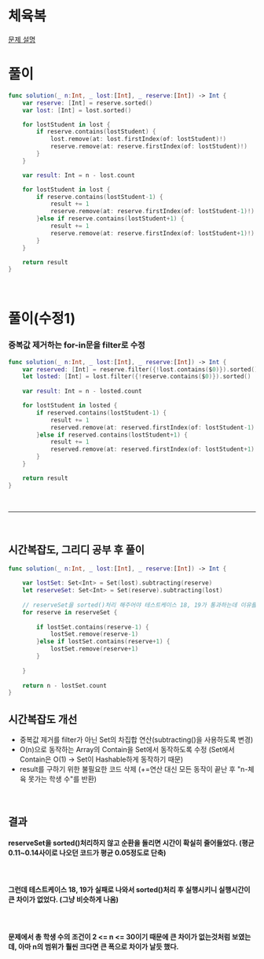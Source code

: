 #  체육복
[문제 설명](https://programmers.co.kr/learn/courses/30/lessons/42862?language=swift)

# 풀이
```swift
func solution(_ n:Int, _ lost:[Int], _ reserve:[Int]) -> Int {
    var reserve: [Int] = reserve.sorted()
    var lost: [Int] = lost.sorted()

    for lostStudent in lost {
        if reserve.contains(lostStudent) {
            lost.remove(at: lost.firstIndex(of: lostStudent)!)
            reserve.remove(at: reserve.firstIndex(of: lostStudent)!)
        }
    }

    var result: Int = n - lost.count

    for lostStudent in lost {
        if reserve.contains(lostStudent-1) {
            result += 1
            reserve.remove(at: reserve.firstIndex(of: lostStudent-1)!)
        }else if reserve.contains(lostStudent+1) {
            result += 1
            reserve.remove(at: reserve.firstIndex(of: lostStudent+1)!)
        }
    }

    return result
}
```

<br/>

# 풀이(수정1)
### 중복값 제거하는 for-in문을 filter로 수정
```swift
func solution(_ n:Int, _ lost:[Int], _ reserve:[Int]) -> Int {
    var reserved: [Int] = reserve.filter({!lost.contains($0)}).sorted()
    let losted: [Int] = lost.filter({!reserve.contains($0)}).sorted()
    
    var result: Int = n - losted.count

    for lostStudent in losted {
        if reserved.contains(lostStudent-1) {
            result += 1
            reserved.remove(at: reserved.firstIndex(of: lostStudent-1)!)
        }else if reserved.contains(lostStudent+1) {
            result += 1
            reserved.remove(at: reserved.firstIndex(of: lostStudent+1)!)
        }
    }

    return result
}
```

<br/>

---

<br/>

## 시간복잡도, 그리디 공부 후 풀이
```swift
func solution(_ n:Int, _ lost:[Int], _ reserve:[Int]) -> Int {
    
    var lostSet: Set<Int> = Set(lost).subtracting(reserve)
    let reserveSet: Set<Int> = Set(reserve).subtracting(lost)
    
    // reserveSet을 sorted()처리 해주어야 테스트케이스 18, 19가 통과하는데 이유를 알 수 없음;; Set은 순서가 없는데 왜지?????...
    for reserve in reserveSet {
        
        if lostSet.contains(reserve-1) {
            lostSet.remove(reserve-1)
        }else if lostSet.contains(reserve+1) {
            lostSet.remove(reserve+1)
        }
        
    }
    
    return n - lostSet.count
}
```
## 시간복잡도 개선
* 중복값 제거를 filter가 아닌 Set의 차집합 연산(subtracting()을 사용하도록 변경)
* O(n)으로 동작하는 Array의 Contain을 Set에서 동작하도록 수정 (Set에서 Contain은 O(1) -> Set이 Hashable하게 동작하기 때문)
* result를 구하기 위한 불필요한 코드 삭제 (+=연산 대신 모든 동작이 끝난 후 "n-체육 못가는 학생 수"를 반환)

<br/>

## 결과

#### reserveSet을 sorted()처리하지 않고 순환을 돌리면 시간이 확실히 줄어들었다. (평균 0.11~0.14사이로 나오던 코드가 평균 0.05정도로 단축)
<br/>

#### 그런데 테스트케이스 18, 19가 실패로 나와서 sorted()처리 후 실행시키니 실행시간이 큰 차이가 없었다. (그냥 비슷하게 나옴) 
<br/>

#### 문제에서 총 학생 수의 조건이 2 <= n <= 30이기 때문에 큰 차이가 없는것처럼 보였는데, 아마 n의 범위가 훨씬 크다면 큰 폭으로 차이가 날듯 했다.